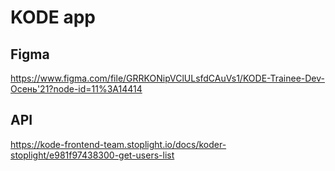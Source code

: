 # KODE app

## Figma

https://www.figma.com/file/GRRKONipVClULsfdCAuVs1/KODE-Trainee-Dev-Осень'21?node-id=11%3A14414

## API

https://kode-frontend-team.stoplight.io/docs/koder-stoplight/e981f97438300-get-users-list
